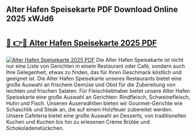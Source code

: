 ## Alter Hafen Speisekarte PDF Download Online 2025 xWJd6

# <h2><a href="http://gcckf9i.nevu.top/?p=Alter+Hafen+Speisekarte">🔗 👉🔴 Alter Hafen Speisekarte 2025 PDF</a></h2>

[![Alter Hafen Speisekarte 2025 PDF](https://i.imgur.com/dBaPXMq.png)](http://gcckf9i.nevu.top/?p=Alter+Hafen+Speisekarte)
Die Alter Hafen Speisekarte ist nicht nur eine Liste von Gerichten in einem Restaurant oder Café, sondern auch Ihre Gelegenheit, etwas zu finden, das für Ihren Geschmack köstlich und geeignet ist. Die Alter Hafen Speisekarte unseres Restaurants bietet eine große Auswahl an frischem Gemüse und Obst für die Zubereitung von leichten und frischen Salaten. Für Fleischliebhaber bietet unsere Alter Hafen Speisekarte eine große Auswahl an Gerichten: Rindfleisch, Schweinefleisch, Huhn und Fisch. Unseren Auserwählten bieten wir Gourmet-Gerichte wie Schaschlik und Steak an, die auf einem Holzfeuer zubereitet werden. Unsere Cafeteria bietet eine große Auswahl an Desserts, von traditionellen Kuchen und Kuchen bis hin zu erlesenen Crème Brûlée und Schokoladenstückchen.
